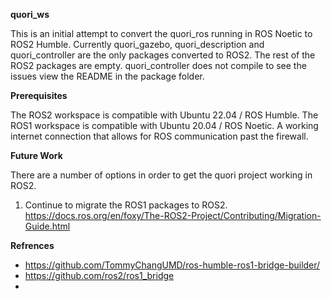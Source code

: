  **quori_ws**

This is an initial attempt to convert the quori_ros running in ROS Noetic to ROS2 Humble. Currently quori_gazebo, quori_description and quori_controller are the only packages converted to ROS2. The rest of the ROS2 packages are empty. quori_controller does not compile to see the issues view the README in the package folder.

**Prerequisites**

The ROS2 workspace is compatible with Ubuntu 22.04 / ROS Humble.
The ROS1 workspace is compatible with Ubuntu 20.04 / ROS Noetic.
A working internet connection that allows for ROS communication past the firewall. 

**Future Work**

There are a number of options in order to get the quori project working in ROS2.

1. Continue to migrate the ROS1 packages to ROS2. https://docs.ros.org/en/foxy/The-ROS2-Project/Contributing/Migration-Guide.html
 



**Refrences**
- https://github.com/TommyChangUMD/ros-humble-ros1-bridge-builder/
- https://github.com/ros2/ros1_bridge
- 

